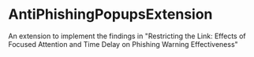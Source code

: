 # AntiPhishingPopupsExtension
An extension to implement the findings in "Restricting the Link: Effects of Focused Attention and Time Delay on Phishing Warning Effectiveness"
